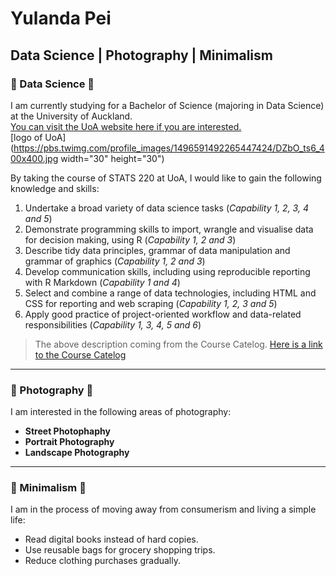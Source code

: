 # Yulanda Pei
## Data Science | Photography | Minimalism

### 🖤 Data Science 🖤<br>
I am currently studying for a Bachelor of Science (majoring in Data Science) at the University of Auckland. <br>
[You can visit the UoA website here if you are interested.](https://www.auckland.ac.nz/en.html)<br>
[logo of UoA](https://pbs.twimg.com/profile_images/1496591492265447424/DZbO_ts6_400x400.jpg width="30" height="30")

By taking the course of  STATS 220 at UoA, I would like to gain the following knowledge and skills:
1. Undertake a broad variety of data science tasks (_Capability 1, 2, 3, 4 and 5_)
2. Demonstrate programming skills to import, wrangle and visualise data for decision making, using R (_Capability 1, 2 and 3_)
3. Describe tidy data principles, grammar of data manipulation and grammar of graphics (_Capability 1, 2 and 3_)
4. Develop communication skills, including using reproducible reporting with R Markdown (_Capability 1 and 4_)
5. Select and combine a range of data technologies, including HTML and CSS for reporting and web scraping (_Capability 1, 2, 3 and 5_)
6. Apply good practice of project-oriented workflow and data-related responsibilities (_Capability 1, 3, 4, 5 and 6_)
> The above description coming from the Course Catelog.
> [Here is a link to the Course Catelog](https://courseoutline.auckland.ac.nz/dco/course/STATS/220/1233)

-----------------------------------------------

### 🖤 Photography 🖤 <br>
I am interested in the following areas of photography: <br>
- **Street Photophaphy**	 
- **Portrait Photography**	 
- **Landscape Photography**	


--------------------------------------------------

### 🖤 Minimalism 🖤 <br>
I am in the process of moving away from consumerism and living a simple life: <br>
- Read digital books instead of hard copies.
- Use reusable bags for grocery shopping trips.
- Reduce clothing purchases gradually.



